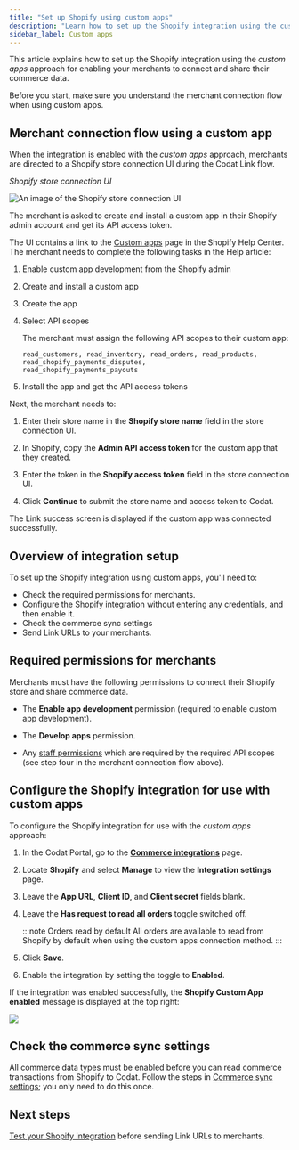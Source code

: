 ```yaml
---
title: "Set up Shopify using custom apps"
description: "Learn how to set up the Shopify integration using the custom apps approach to merchant data connection"
sidebar_label: Custom apps
---
```


This article explains how to set up the Shopify integration using the _custom apps_ approach for enabling your merchants to connect and share their commerce data. 

Before you start, make sure you understand the merchant connection flow when using custom apps.

## Merchant connection flow using a custom app

When the integration is enabled with the _custom apps_ approach, merchants are directed to a Shopify store connection UI during the Codat Link flow.

_Shopify store connection UI_

![An image of the Shopify store connection UI](/img/integrations/commerce/shopify/7a2c893-shopify-code-connect-your-shopify-store-custom-apps.png)

The merchant is asked to create and install a custom app in their Shopify admin account and get its API access token.

The UI contains a link to the  <a class="external" href="https://help.shopify.com/en/manual/apps/custom-apps" target="_blank">Custom apps</a> page in the Shopify Help Center. The merchant needs to complete the following tasks in the Help article:

1. Enable custom app development from the Shopify admin

2. Create and install a custom app  

3. Create the app

4. Select API scopes

      The merchant must assign the following API scopes to their custom app:

   ```
   read_customers, read_inventory, read_orders, read_products, read_shopify_payments_disputes,
   read_shopify_payments_payouts
   ```

5. Install the app and get the API access tokens

Next, the merchant needs to:

1. Enter their store name in the **Shopify store name** field in the store connection UI.

2. In Shopify, copy the **Admin API access token** for the custom app that they created.

3. Enter the token in the **Shopify access token** field in the store connection UI. 

4. Click **Continue** to submit the store name and access token to Codat.

The Link success screen is displayed if the custom app was connected successfully.

## Overview of integration setup

To set up the Shopify integration using custom apps, you'll need to:

- Check the required permissions for merchants.
- Configure the Shopify integration without entering any credentials, and then enable it.
- Check the commerce sync settings
- Send Link URLs to your merchants.

## Required permissions for merchants

Merchants must have the following permissions to connect their Shopify store and share commerce data.

- The **Enable app development** permission (required to enable custom app development).

- The **Develop apps** permission.

- Any <a class="external" href="https://help.shopify.com/en/manual/your-account/staff-accounts/staff-permissions" target="_blank">staff permissions</a> which are required by the required API scopes (see step four in the merchant connection flow above).

## Configure the Shopify integration for use with custom apps

To configure the Shopify integration for use with the _custom apps_ approach:

1. In the Codat Portal, go to the <a class="external" href="https://app.codat.io/settings/integrations/commerce" target="blank">**Commerce integrations**</a> page.

2. Locate **Shopify** and select **Manage** to view the **Integration settings** page.

3. Leave the **App URL**, **Client ID**, and **Client secret** fields blank.

4. Leave the **Has request to read all orders** toggle switched off.

   :::note Orders read by default 
   All orders are available to read from Shopify by default when using the custom apps connection method.
   :::

5. Click **Save**.

6. Enable the integration by setting the toggle to **Enabled**.

If the integration was enabled successfully, the **Shopify Custom App enabled** message is displayed at the top right:

![](/img/integrations/commerce/shopify/73719b7-shopify-custom-apps-enabled-toast.png)

## Check the commerce sync settings

All commerce data types must be enabled before you can read commerce transactions from Shopify to Codat. Follow the steps in [Commerce sync settings](/integrations/commerce/commerce-sync-settings); you only need to do this once.

## Next steps

[Test your Shopify integration](/integrations/commerce/shopify/test-shopify) before sending Link URLs to merchants.